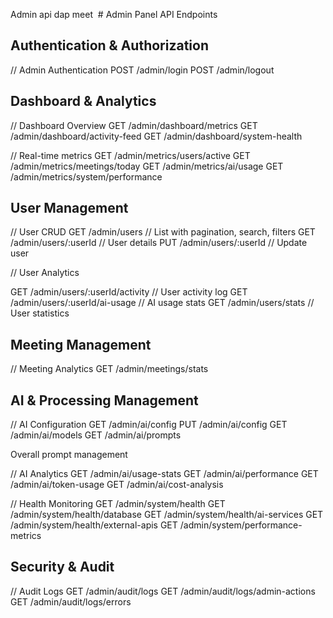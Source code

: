 Admin api dap meet  # Admin Panel API Endpoints

## Authentication & Authorization


// Admin Authentication
POST   /admin/login
POST   /admin/logout

## Dashboard & Analytics


// Dashboard Overview
GET    /admin/dashboard/metrics
GET    /admin/dashboard/activity-feed
GET    /admin/dashboard/system-health

// Real-time metrics
GET    /admin/metrics/users/active
GET    /admin/metrics/meetings/today
GET    /admin/metrics/ai/usage
GET    /admin/metrics/system/performance


## User Management


// User CRUD
GET    /admin/users                    // List with pagination, search, filters
GET    /admin/users/:userId           // User details
PUT    /admin/users/:userId           // Update user

// User Analytics

GET    /admin/users/:userId/activity  // User activity log
GET    /admin/users/:userId/ai-usage  // AI usage stats
GET    /admin/users/stats             // User statistics


## Meeting Management


// Meeting Analytics
GET    /admin/meetings/stats

## AI & Processing Management


// AI Configuration
GET    /admin/ai/config
PUT    /admin/ai/config
GET    /admin/ai/models
GET    /admin/ai/prompts

Overall prompt management

// AI Analytics
GET    /admin/ai/usage-stats
GET    /admin/ai/performance
GET    /admin/ai/token-usage
GET    /admin/ai/cost-analysis



// Health Monitoring
GET    /admin/system/health
GET    /admin/system/health/database
GET    /admin/system/health/ai-services
GET    /admin/system/health/external-apis
GET    /admin/system/performance-metrics

## Security & Audit


// Audit Logs
GET    /admin/audit/logs
GET    /admin/audit/logs/admin-actions
GET    /admin/audit/logs/errors
 